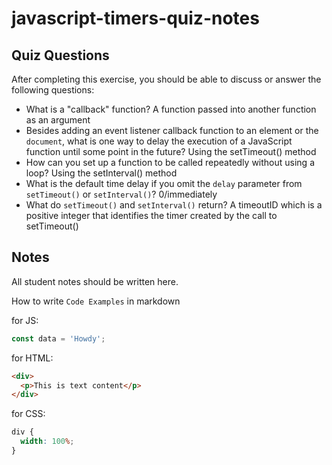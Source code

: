 # javascript-timers-quiz-notes

## Quiz Questions

After completing this exercise, you should be able to discuss or answer the following questions:

- What is a "callback" function?
  A function passed into another function as an argument
- Besides adding an event listener callback function to an element or the `document`, what is one way to delay the execution of a JavaScript function until some point in the future?
  Using the setTimeout() method
- How can you set up a function to be called repeatedly without using a loop?
  Using the setInterval() method
- What is the default time delay if you omit the `delay` parameter from `setTimeout()` or `setInterval()`?
  0/immediately
- What do `setTimeout()` and `setInterval()` return?
  A timeoutID which is a positive integer that identifies the timer created by the call to setTimeout()

## Notes

All student notes should be written here.

How to write `Code Examples` in markdown

for JS:

```javascript
const data = 'Howdy';
```

for HTML:

```html
<div>
  <p>This is text content</p>
</div>
```

for CSS:

```css
div {
  width: 100%;
}
```
